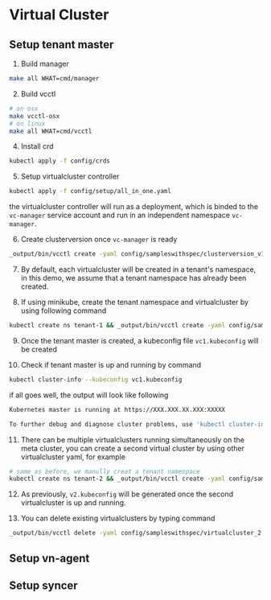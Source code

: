 # Virtual Cluster

## Setup tenant master

1. Build manager
```bash
make all WHAT=cmd/manager

```

2. Build vcctl
```bash
# on osx
make vcctl-osx
# on linux 
make all WHAT=cmd/vcctl
```

4. Install crd
```bash
kubectl apply -f config/crds
```

5. Setup virtualcluster controller
```bash
kubectl apply -f config/setup/all_in_one.yaml
```
the virtualcluster controller will run as a deployment, which is binded to the 
`vc-manager` service account and run in an independent namespace `vc-manager`. 


6. Create clusterversion once `vc-manager` is ready
```bash 
_output/bin/vcctl create -yaml config/sampleswithspec/clusterversion_v1.yaml
```

7. By default, each virtualcluster will be created in a tenant's namespace, in this demo, we assume that a tenant namespace has already been created.

8. If using minikube, create the tenant namespace and virtualcluster by using following command 
```bash
kubectl create ns tenant-1 && _output/bin/vcctl create -yaml config/sampleswithspec/virtualcluster_1.yaml -vckbcfg v1.kubeconfig -minikube
```

9. Once the tenant master is created, a kubeconfig file `vc1.kubeconfig` will be created

10. Check if tenant master is up and running by command 

```bash
kubectl cluster-info --kubeconfig vc1.kubeconfig
```
if all goes well, the output will look like following

```bash
Kubernetes master is running at https://XXX.XXX.XX.XXX:XXXXX

To further debug and diagnose cluster problems, use 'kubectl cluster-info dump'.
```

11. There can be multiple virtualclusters running simultaneously on the meta cluster, you 
can create a second virtual cluster by using other virtualcluster yaml, for example
```bash
# same as before, we manully creat a tenant namespace
kubectl create ns tenant-2 && _output/bin/vcctl create -yaml config/sampleswithspec/virtualcluster_2.yaml -vckbcfg v2.kubeconfig -minikube
```
12. As previously, `v2.kubeconfig` will be generated once the second virtualcluster is up and running. 

13. You can delete existing virtualclusters by typing command
```bash
_output/bin/vcctl delete -yaml config/sampleswithspec/virtualcluster_2.yaml 
```

## Setup vn-agent

## Setup syncer

